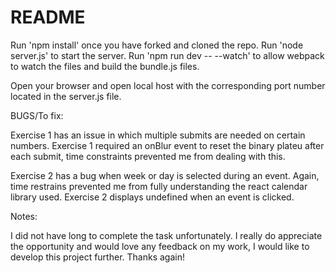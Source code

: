 # README

Run 'npm install' once you have forked and cloned the repo.
Run 'node server.js' to start the server.
Run 'npm run dev -- --watch' to allow webpack to watch the files and build the bundle.js files.

Open your browser and open local host with the corresponding port number located in the server.js file.

BUGS/To fix:

Exercise 1 has an issue in which multiple submits are needed on certain numbers.
Exercise 1 required an onBlur event to reset the binary plateu after each submit, time constraints prevented me from dealing with this.

Exercise 2 has a bug when week or day is selected during an event. Again, time restrains prevented me from fully understanding the react calendar library used.
Exercise 2 displays undefined when an event is clicked.

Notes:

I did not have long to complete the task unfortunately. I really do appreciate the opportunity and would love any feedback on my work, I would like to develop this project further. Thanks again!
